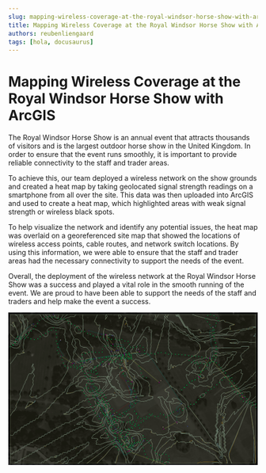 ```yaml
---
slug: mapping-wireless-coverage-at-the-royal-windsor-horse-show-with-arcgis
title: Mapping Wireless Coverage at the Royal Windsor Horse Show with ArcGIS
authors: reubenliengaard
tags: [hola, docusaurus]
---
```


# Mapping Wireless Coverage at the Royal Windsor Horse Show with ArcGIS



The Royal Windsor Horse Show is an annual event that attracts thousands of visitors and is the largest outdoor horse show in the United Kingdom. In order to ensure that the event runs smoothly, it is important to provide reliable connectivity to the staff and trader areas.

To achieve this, our team deployed a wireless network on the show grounds and created a heat map by taking geolocated signal strength readings on a smartphone from all over the site. This data was then uploaded into ArcGIS and used to create a heat map, which highlighted areas with weak signal strength or wireless black spots.

To help visualize the network and identify any potential issues, the heat map was overlaid on a georeferenced site map that showed the locations of wireless access points, cable routes, and network switch locations. By using this information, we were able to ensure that the staff and trader areas had the necessary connectivity to support the needs of the event.

Overall, the deployment of the wireless network at the Royal Windsor Horse Show was a success and played a vital role in the smooth running of the event. We are proud to have been able to support the needs of the staff and traders and help make the event a success.

![Docusaurus Plushie](/img/windsor-2.png)

